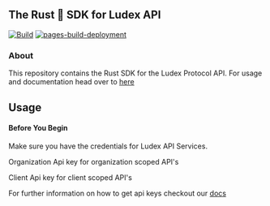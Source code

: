 ## The Rust 🦀 SDK for Ludex API

[![Build](https://github.com/allentsangdev/ludex-sdk-rust/actions/workflows/build.yml/badge.svg)](https://github.com/allentsangdev/ludex-sdk-rust/actions/workflows/build.yml) [![pages-build-deployment](https://github.com/allentsangdev/ludex-sdk-rust/actions/workflows/pages/pages-build-deployment/badge.svg)](https://github.com/allentsangdev/ludex-sdk-rust/actions/workflows/pages/pages-build-deployment)

### About

This repository contains the Rust SDK for the Ludex Protocol API.
For usage and documentation head over to [here](https://allentsangdev.github.io/ludex-sdk-rust/ludex_rust_sdk/)

## Usage

#### Before You Begin

Make sure you have the credentials for Ludex API Services.

Organization Api key for organization scoped API's

Client Api key for client scoped API's

For further information on how to get api keys checkout our [docs](https://docs.ludex.gg/dashboard/get-your-api-keys)
